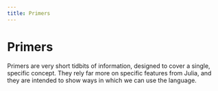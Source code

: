 ```yaml
---
title: Primers
---
```


# Primers

Primers are very short tidbits of information, designed to cover a single,
specific concept. They rely far more on specific features from Julia, and they are intended to show ways in which we can use the language.
